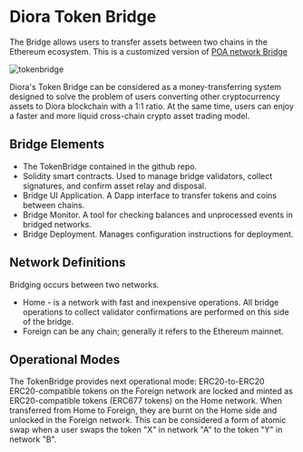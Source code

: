 # Diora Token Bridge
The Bridge allows users to transfer assets between two chains in the Ethereum ecosystem. This is a customized version of [POA network Bridge](https://github.com/poanetwork/tokenbridge) 

![tokenbridge](/assets/bridge.png)

Diora's Token Bridge can be considered as a money-transferring system designed to solve the problem of users converting other cryptocurrency assets to Diora blockchain with a 1:1 ratio. At the same time, users can enjoy a faster and more liquid cross-chain crypto asset trading model.

## Bridge Elements
- The TokenBridge contained in the github repo.
- Solidity smart contracts. Used to manage bridge validators, collect signatures, and confirm asset relay and disposal.
- Bridge UI Application. A Dapp interface to transfer tokens and coins between chains.
- Bridge Monitor. A tool for checking balances and unprocessed events in bridged networks.
- Bridge Deployment. Manages configuration instructions for deployment.

## Network Definitions
Bridging occurs between two networks.

- Home - is a network with fast and inexpensive operations. All bridge operations to collect validator confirmations are performed on this side of the bridge.
- Foreign can be any chain; generally it refers to the Ethereum mainnet.

## Operational Modes
The TokenBridge provides next operational mode:
 ERC20-to-ERC20 ERC20-compatible tokens on the Foreign network are locked and minted as ERC20-compatible tokens (ERC677 tokens) on the Home network. When transferred from Home to Foreign, they are burnt on the Home side and unlocked in the Foreign network. This can be considered a form of atomic swap when a user swaps the token "X" in network "A" to the token "Y" in network "B".
